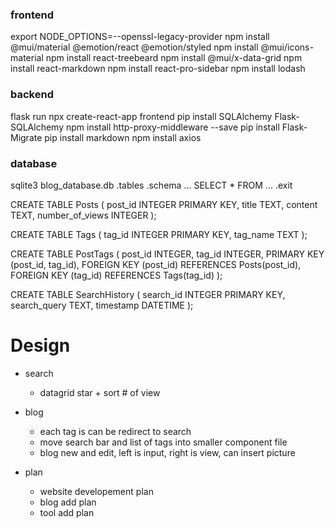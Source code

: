 ### frontend
export NODE_OPTIONS=--openssl-legacy-provider
npm install @mui/material @emotion/react @emotion/styled
npm install @mui/icons-material
npm install react-treebeard
npm install @mui/x-data-grid
npm install react-markdown
npm install react-pro-sidebar
npm install lodash


### backend
flask run
npx create-react-app frontend
pip install SQLAlchemy Flask-SQLAlchemy
npm install http-proxy-middleware --save
pip install Flask-Migrate
pip install markdown
npm install axios 


### database
sqlite3 blog_database.db
.tables     <!-- return ... -->
.schema ...
SELECT * FROM ...
.exit


CREATE TABLE Posts (
    post_id INTEGER PRIMARY KEY,
    title TEXT,
    content TEXT,
    number_of_views INTEGER
);

CREATE TABLE Tags (
    tag_id INTEGER PRIMARY KEY,
    tag_name TEXT
);

CREATE TABLE PostTags (
    post_id INTEGER,
    tag_id INTEGER,
    PRIMARY KEY (post_id, tag_id),
    FOREIGN KEY (post_id) REFERENCES Posts(post_id),
    FOREIGN KEY (tag_id) REFERENCES Tags(tag_id)
);

CREATE TABLE SearchHistory (
    search_id INTEGER PRIMARY KEY,
    search_query TEXT,
    timestamp DATETIME
);

# Design

- search
    - datagrid star + sort # of view

- blog
    - each tag is can be redirect to search
    - move search bar and list of tags into smaller component file
    - blog new and edit, left is input, right is view, can insert picture

- plan
    - website developement plan
    - blog add plan
    - tool add plan


